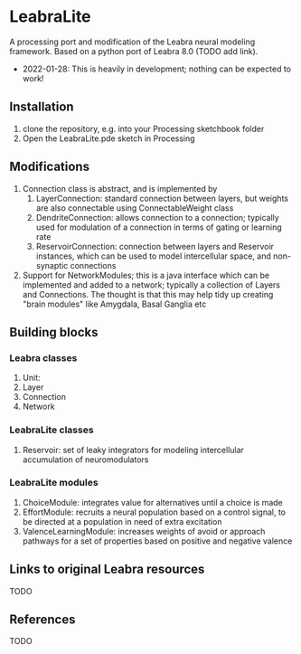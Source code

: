 # LeabraLite
A processing port and modification of the Leabra neural modeling framework. Based on a python port of Leabra 8.0 (TODO add link).

* 2022-01-28: This is heavily in development; nothing can be expected to work!

## Installation
1. clone the repository, e.g. into your Processing sketchbook folder
2. Open the LeabraLite.pde sketch in Processing
## Modifications
1. Connection class is abstract, and is implemented by
    1. LayerConnection: standard connection between layers, but weights are also connectable using ConnectableWeight class 
    1. DendriteConnection: allows connection to a connection; typically used for modulation of a connection in terms of gating or learning rate  
    2. ReservoirConnection: connection between layers and Reservoir instances, which can be used to model intercellular space, and non-synaptic connections
2. Support for NetworkModules; this is a java interface which can be implemented and added to a network; typically a collection of Layers and Connections. The thought is that this may help tidy up creating "brain modules" like Amygdala, Basal Ganglia etc

## Building blocks
### Leabra classes
1. Unit: 
2. Layer
3. Connection
4. Network
### LeabraLite classes
1. Reservoir: set of leaky integrators for modeling intercellular accumulation of neuromodulators
### LeabraLite modules
1. ChoiceModule: integrates value for alternatives until a choice is made 
2. EffortModule: recruits a neural population based on a control signal, to be directed at a population in need of extra excitation
3. ValenceLearningModule: increases weights of avoid or approach pathways for a set of properties based on positive and negative valence
## Links to original Leabra resources
TODO

## References
TODO
